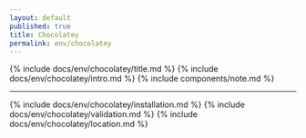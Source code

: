 ```yaml
---
layout: default
published: true
title: Chocolatey
permalink: env/chocolatey
---
```


{% include docs/env/chocolatey/title.md %}
{% include docs/env/chocolatey/intro.md %}
{% include components/note.md %}

---

{% include docs/env/chocolatey/installation.md %}
{% include docs/env/chocolatey/validation.md %}
{% include docs/env/chocolatey/location.md %}
